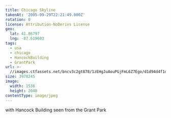 ```yaml
---
title: Chicago Skyline
takenAt: '2005-09-29T22:21:49.000Z'
rotation: 0
license: Attribution-NoDerivs License
geo:
  lat: 41.86797
  lng: -87.619603
tags:
  - usa
  - chicago
  - HancockBuilding
  - GrantPark
url: >-
  //images.ctfassets.net/bncv3c2gt878/1zEHgJuAouPGjFmL6Z7Ego/d1d94d4f1dc35e1b6a4f8dbf234f90b3/chicago-skyline_4325616918_o
size: 3978245
image:
  width: 1536
  height: 2048
contentType: image/jpeg
---
```


with Hancock Building seen from the Grant Park